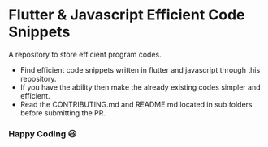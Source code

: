# Flutter & Javascript Efficient Code Snippets
A repository to store efficient program codes.
* Find efficient code snippets written in flutter and javascript through this repository.
* If you have the ability then make the already existing codes simpler and efficient.
* Read the CONTRIBUTING.md and README.md located in sub folders before submitting the PR.
### Happy Coding 😃
